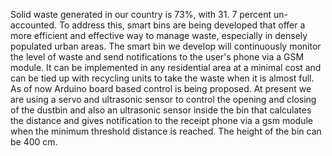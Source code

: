 Solid waste generated in our country is 73%, with 31. 7 percent un-accounted. To address this, smart bins are being developed that offer a more efficient and effective way to manage waste, especially in densely populated urban areas.  The smart bin we develop will continuously monitor the level of waste and send notifications to the user's phone via a GSM module. It can be implemented in any residential area at a minimal cost and can be tied up with recycling units to take the waste when it is almost full. As of now Arduino board based control is being proposed.
At present we are using a servo and ultrasonic sensor to control the opening and closing of the dustbin and also an ultrasonic sensor inside the bin that calculates the distance and gives notification to the receipt phone via a gsm module when the minimum threshold distance is reached. The height of the bin can be  400 cm.
